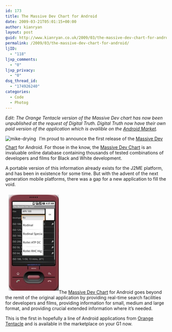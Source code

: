 ```yaml
---
id: 173
title: The Massive Dev Chart for Android
date: 2009-03-21T05:01:15+00:00
author: kianryan
layout: post
guid: http://www.kianryan.co.uk/2009/03/the-massive-dev-chart-for-android/
permalink: /2009/03/the-massive-dev-chart-for-android/
ljID:
  - "118"
ljxp_comments:
  - "0"
ljxp_privacy:
  - "0"
dsq_thread_id:
  - "174926240"
categories:
  - Code
  - Photog
---
```

_Edit: The Orange Tentacle version of the Massive Dev chart has now been unpublished at the request of Digital Truth. Digital Truth now have their own paid version of the application which is availible on the [Android Market](https://market.android.com/details?id=com.digitaltruth.mdc&feature=search_result)._

<img src="/assets/images/2009/03/mike-drying.jpg" alt="mike-drying" title="mike-drying" width="255" height="256" style="margin-right: 10px; margin-bottom: 10px;" class="alignleft size-medium wp-image-176" srcset="/assets/images/2009/03/mike-drying.jpg 255w, /assets/images/2009/03/mike-drying-150x150.jpg 150w" sizes="(max-width: 255px) 100vw, 255px" />I&#8217;m proud to announce the first release of the [Massive Dev Chart](http://www.digitaltruth.com/devchart.php) for Android. For those in the know, the [Massive Dev Chart](http://www.digitaltruth.com/devchart.php) is an invaluable online database containing thousands of tested combinations of developers and films for Black and White development.

A portable version of this information already exists for the J2ME platform, and has been in existence for some time. But with the advent of the next generation mobile platforms, there was a gap for a new application to fill the void.

<img src="/assets/images/2009/03/emulator-157x300.jpg" alt="Massive Dev Chart Screenshot" title="Massive Dev Chart Screenshot" width="157" style="margin-left: 10px; margin-bottom: 10px; margin-top:10px;"  height="300" class="alignright size-medium wp-image-175" />The [Massive Dev Chart](http://www.digitaltruth.com/devchart.php) for Android goes beyond the remit of the original application by providing real-time search facilities for developers and films, providing information for small, medium and large format, and providing crucial extended information where it&#8217;s needed.

This is the first in hopefully a line of Android applications from [Orange Tentacle](http://www.orangetentacle.co.uk/) and is available in the marketplace on your G1 now.